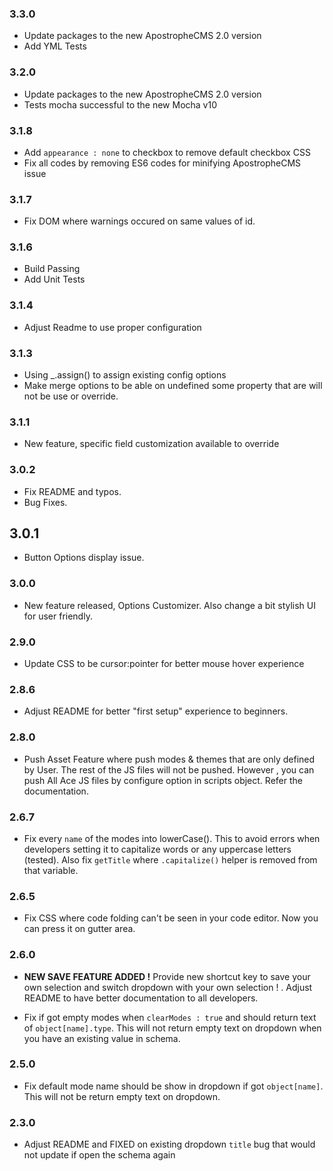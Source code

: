 ### 3.3.0
- Update packages to the new ApostropheCMS 2.0 version
- Add YML Tests

### 3.2.0
- Update packages to the new ApostropheCMS 2.0 version
- Tests mocha successful to the new Mocha v10

### 3.1.8
- Add `appearance : none` to checkbox to remove default checkbox CSS
- Fix all codes by removing ES6 codes for minifying ApostropheCMS issue

### 3.1.7
- Fix DOM where warnings occured on same values of id.

### 3.1.6
- Build Passing
- Add Unit Tests

### 3.1.4
- Adjust Readme to use proper configuration

### 3.1.3
- Using _.assign() to assign existing config options
- Make merge options to be able on undefined some property that are will not be use or override.

### 3.1.1
- New feature, specific field customization available to override

### 3.0.2
- Fix README and typos.
- Bug Fixes.

## 3.0.1
- Button Options display issue.

### 3.0.0
- New feature released, Options Customizer. Also change a bit stylish UI for user friendly.

### 2.9.0
- Update CSS to be cursor:pointer for better mouse hover experience

### 2.8.6
- Adjust README for better "first setup" experience to beginners.

### 2.8.0
- Push Asset Feature where push modes & themes that are only defined by User. The rest of the JS files will not be pushed. However , you can push All Ace JS files by configure option in scripts object. Refer the documentation.

### 2.6.7
- Fix every `name` of the modes into lowerCase(). This to avoid errors when developers setting it to capitalize words or any uppercase letters (tested). Also fix `getTitle` where `.capitalize()` helper is removed from that variable.

### 2.6.5
- Fix CSS where code folding can't be seen in your code editor. Now you can press it on gutter area.

### 2.6.0
- **NEW SAVE FEATURE ADDED !** Provide new shortcut key to save your own selection and switch dropdown with your own selection ! . Adjust README to have better documentation to all developers.

- Fix if got empty modes when `clearModes : true` and should return text of `object[name].type`. This will not return empty text on dropdown when you have an existing value in schema.

### 2.5.0

- Fix default mode name should be show in dropdown if got `object[name]`. This will not be return empty text on dropdown.

### 2.3.0

- Adjust README and FIXED on existing dropdown `title` bug that would not update if open the schema again